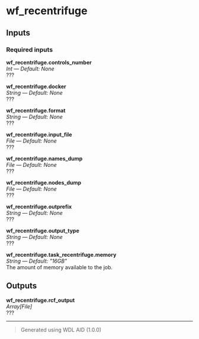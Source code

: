 # wf_recentrifuge


## Inputs

### Required inputs
<p name="wf_recentrifuge.controls_number">
        <b>wf_recentrifuge.controls_number</b><br />
        <i>Int &mdash; Default: None</i><br />
        ???
</p>
<p name="wf_recentrifuge.docker">
        <b>wf_recentrifuge.docker</b><br />
        <i>String &mdash; Default: None</i><br />
        ???
</p>
<p name="wf_recentrifuge.format">
        <b>wf_recentrifuge.format</b><br />
        <i>String &mdash; Default: None</i><br />
        ???
</p>
<p name="wf_recentrifuge.input_file">
        <b>wf_recentrifuge.input_file</b><br />
        <i>File &mdash; Default: None</i><br />
        ???
</p>
<p name="wf_recentrifuge.names_dump">
        <b>wf_recentrifuge.names_dump</b><br />
        <i>File &mdash; Default: None</i><br />
        ???
</p>
<p name="wf_recentrifuge.nodes_dump">
        <b>wf_recentrifuge.nodes_dump</b><br />
        <i>File &mdash; Default: None</i><br />
        ???
</p>
<p name="wf_recentrifuge.outprefix">
        <b>wf_recentrifuge.outprefix</b><br />
        <i>String &mdash; Default: None</i><br />
        ???
</p>
<p name="wf_recentrifuge.output_type">
        <b>wf_recentrifuge.output_type</b><br />
        <i>String &mdash; Default: None</i><br />
        ???
</p>
<p name="wf_recentrifuge.task_recentrifuge.memory">
        <b>wf_recentrifuge.task_recentrifuge.memory</b><br />
        <i>String &mdash; Default: "16GB"</i><br />
        The amount of memory available to the job.
</p>

## Outputs
<p name="wf_recentrifuge.rcf_output">
        <b>wf_recentrifuge.rcf_output</b><br />
        <i>Array[File]</i><br />
        ???
</p>

<hr />

> Generated using WDL AID (1.0.0)
